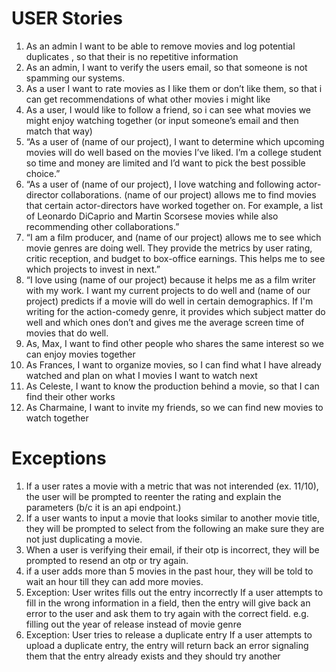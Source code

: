 # USER Stories

1) As an admin I want to be able to remove movies and log potential duplicates , so that their is no repetitive information
2) As an admin, I want to verify the users email, so that someone is not spamming our systems.
3) As a user I want to rate movies as I like them or don’t like them, so that i can get recommendations of what other movies i might like
4) As a user, I would like to follow a friend, so i can see what movies we might enjoy watching together (or input someone’s email and then match that way)
5) “As a user of (name of our project), I want to determine which upcoming movies will do well based on the movies I’ve liked. I’m a college student so time and money are limited and I’d want to pick the best possible choice.”
6) “As a user of (name of our project), I love watching and following actor-director collaborations. (name of our project) allows me to find movies that certain actor-directors have worked together on. For example, a list of Leonardo DiCaprio and Martin Scorsese movies while also recommending other collaborations.” 
7) “I am a film producer, and (name of our project) allows me to see which movie genres are doing well. They provide the metrics by user rating, critic reception, and budget to box-office earnings. This helps me to see which projects to invest in next.”
8) “I love using (name of our project) because it helps me as a film writer with my work. I want my current projects to do well and (name of our project) predicts if a movie will do well in certain demographics. If I'm writing for the action-comedy genre, it provides which subject matter do well and which ones don’t and gives me the average screen time of movies that do well. 
9) As, Max, I want to find other people who shares the same interest so we can enjoy movies together
10) As Frances, I want to organize movies, so I can find what I have already watched and  plan on what I movies I want to watch next
11) As Celeste, I want to know the production behind a movie, so that I can find their other works
12) As Charmaine, I want to invite my friends, so we can find new  movies to watch together

# Exceptions

1) If a user rates a movie with a metric that was not interended (ex. 11/10), the user will be prompted to reenter the rating and explain the parameters (b/c it is an api endpoint.)
2) If a user wants to input a movie that looks similar to another movie title, they will be prompted to select from the following an make sure they are not just duplicating a movie.
3) When a user is verifying their email, if their otp is incorrect, they will be prompted to resend an otp or try again.
4) if a user adds more than 5 movies in the past hour, they will be told to wait an hour till they can add more movies.
5) Exception: User writes fills out the entry incorrectly
If a user attempts to fill in the wrong information in a field, then the entry will give back an error to the user and ask them to try again with the correct field. e.g. filling out the year of release instead of movie genre 
6) Exception: User tries to release a duplicate entry
If a user attempts to upload a duplicate entry, the entry will return back an error signaling them that the entry already exists and they should try another
